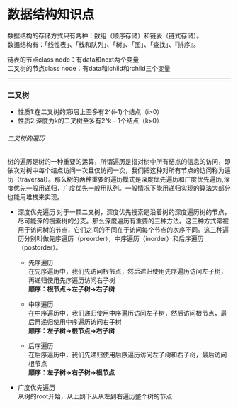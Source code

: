 数据结构知识点
===

数据结构的存储方式只有两种：数组（顺序存储）和链表（链式存储）。  
数据结构有：「线性表」、「栈和队列」、「树」、「图」、「查找」、『排序』。  

链表的节点class node：有data和next两个变量  
二叉树的节点class node：有data和lchild和rchild三个变量  

---

### 二叉树

* 性质1:在二叉树的第i层上至多有2^(i-1)个结点（i>0）  
* 性质2:深度为k的二叉树至多有2^k - 1个结点（k>0）  

###### 二叉树的遍历

树的遍历是树的一种重要的运算，所谓遍历是指对树中所有结点的信息的访问，即依次对树中每个结点访问一次且仅访问一次，我们把这种对所有节点的访问称为遍历（traversal）。那么树的两种重要的遍历模式是深度优先遍历和广度优先遍历,深度优先一般用递归，广度优先一般用队列。一般情况下能用递归实现的算法大部分也能用堆栈来实现。  

* 深度优先遍历
对于一颗二叉树，深度优先搜索是沿着树的深度遍历树的节点，尽可能深的搜索树的分支。那么深度遍历有重要的三种方法。这三种方式常被用于访问树的节点，它们之间的不同在于访问每个节点的次序不同。这三种遍历分别叫做先序遍历（preorder），中序遍历（inorder）和后序遍历（postorder）。

    * 先序遍历   
    在先序遍历中，我们先访问根节点，然后递归使用先序遍历访问左子树，再递归使用先序遍历访问右子树  
    **顺序：根节点->左子树->右子树**

    * 中序遍历  
    在中序遍历中，我们递归使用中序遍历访问左子树，然后访问根节点，最后再递归使用中序遍历访问右子树  
    **顺序：左子树->根节点->右子树**

    * 后序遍历  
    在后序遍历中，我们先递归使用后序遍历访问左子树和右子树，最后访问根节点  
    **顺序：左子树->右子树->根节点**


* 广度优先遍历  
从树的root开始，从上到下从从左到右遍历整个树的节点
